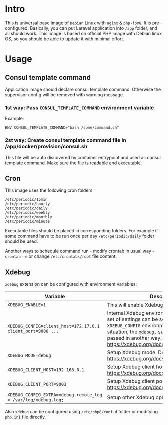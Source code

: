 # Intro

This is universal base image of `Debian` Linux with `nginx` & `php-fpm8`. It is pre-configured. 
Basically, you can put Laravel application into `/app` folder, and all should work.
This image is based on official PHP image with Debian linux OS, so you should be able to update it with minimal effort.

# Usage

## Consul template command
Application image should declare consul template command. Otherwise the supervisor config will be removed with warning message.
### 1st way: Pass `CONSUL_TEMPLATE_COMMAND` environment variable
Example:

```ENV CONSUL_TEMPLATE_COMMAND="bash /some/command.sh"```
### 2st way: Create consul template command file in /app/docker/provision/consul.sh
This file will be auto discovered by container entrypoint and used as consul template command. Make sure the file is readable and executable.
## Cron
This image uses the following cron folders:
```
/etc/periodic/15min
/etc/periodic/hourly
/etc/periodic/daily
/etc/periodic/weekly
/etc/periodic/monthly
/etc/periodic/minute
```
Executable files should be placed in corresponding folders. For example if some command have to be run once per day `/etc/periodic/daily` folder should be used.

Another ways to schedule command run - modify crontab in usual way - `crontab -e` or change `/etc/crontabs/root` file content.

## Xdebug
`xdebug` extension can be configured with environment variables:

| Variable                                                       | Description                                                                                         |
| -------------------------------------------------------------- | --------------------------------------------------------------------------------------------------- |
| `XDEBUG_ENABLE=1`                                              | This will enable Xdebug. |
| `XDEBUG_CONFIG=client_host=172.17.0.1 client_port=9000 ...`    | Internal Xdebug environment variable. A select set of settings can be set through an `XDEBUG_CONFIG` environment variable. In this situation, the `xdebug.` settings should not be passed in another way. Details: https://xdebug.org/docs/all_settings. | 
| `XDEBUG_MODE=debug`                                            | Setup Xdebug mode. Default - `off`. Details: https://xdebug.org/docs/all_settings#mode |
| `XDEBUG_CLIENT_HOST=192.168.0.1`                               | Setup Xdebug client host. Details: https://xdebug.org/docs/all_settings#client_host |
| `XDEBUG_CLIENT_PORT=9003`                                      | Setup Xdebug client port. Details: https://xdebug.org/docs/all_settings#client_host |
| `XDEBUG_CONFIG_EXTRA=xdebug.remote_log = /var/log/xdebug.log;` | Setup other Xdebug options |

Also `xdebug` can be configured using `/etc/php8/conf.d` folder or modifying `php.ini` file directly.
